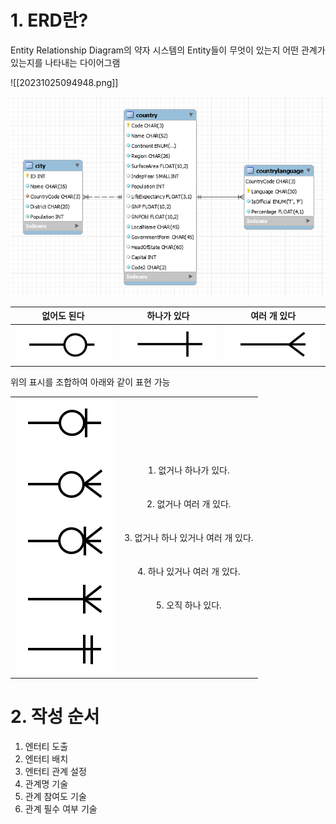 # 1. ERD란?

Entity Relationship Diagram의 약자
시스템의 Entity들이 무엇이 있는지 어떤 관계가 있는지를 나타내는 다이어그램

![[20231025094948.png]]

<img src="/_notes/atteched_file/20231025094948.png">

|                     없어도 된다                      |                     하나가 있다                      |                     여러 개 있다                     |
| :--------------------------------------------------: | :--------------------------------------------------: | :--------------------------------------------------: |
| <img src="/_notes/atteched_file/20231025103029.png"> | <img src="/_notes/atteched_file/20231025103043.png"> | <img src="/_notes/atteched_file/20231025103106.png"> |

위의 표시를 조합하여 아래와 같이 표현 가능

|                                                      |                                                                                                                                                                                       |
| :--------------------------------------------------: | :-----------------------------------------------------------------------------------------------------------------------------------------------------------------------------------: |
| <img src="/_notes/atteched_file/20231025102244.png"> | 1. 없거나 하나가 있다.<br><br><br> 2. 없거나 여러 개 있다. <br><br><br> 3. 없거나 하나 있거나 여러 개 있다. <br><br><br> 4. 하나 있거나 여러 개 있다. <br><br><br> 5. 오직 하나 있다. |

# 2. 작성 순서

1. 엔터티 도출
2. 엔터티 배치
3. 엔터티 관계 설정
4. 관계명 기술
5. 관계 참여도 기술
6. 관계 필수 여부 기술
